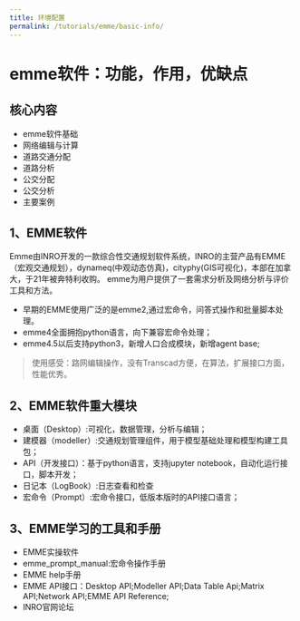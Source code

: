 ```yaml
---
title: 环境配置
permalink: /tutorials/emme/basic-info/
---
```




# emme软件：功能，作用，优缺点

## 核心内容

- emme软件基础
- 网络编辑与计算
- 道路交通分配
- 道路分析
- 公交分配
- 公交分析
- 主要案例

## 1、EMME软件

Emme由INRO开发的一款综合性交通规划软件系统，INRO的主营产品有EMME（宏观交通规划），dynameq(中观动态仿真)，cityphy(GIS可视化)，本部在加拿大，于21年被奔特利收购。
emme为用户提供了一套需求分析及网络分析与评价工具和方法。

- 早期的EMME使用广泛的是emme2,通过宏命令，问答式操作和批量脚本处理。
- emme4全面拥抱python语言，向下兼容宏命令处理；
- emme4.5以后支持python3，新增人口合成模块，新增agent base;

>使用感受：路网编辑操作，没有Transcad方便，在算法，扩展接口方面，性能优秀。

## 2、EMME软件重大模块

- 桌面（Desktop）:可视化，数据管理，分析与编辑；
- 建模器（modeller）:交通规划管理组件，用于模型基础处理和模型构建工具包；
- API（开发接口）：基于python语言，支持jupyter notebook，自动化运行接口，脚本开发；
- 日记本（LogBook）:日志查看和检查
- 宏命令（Prompt）:宏命令接口，低版本版时的API接口语言；

## 3、EMME学习的工具和手册

- EMME实操软件
- emme_prompt_manual:宏命令操作手册
- EMME help手册
- EMME API接口：Desktop API;Modeller API;Data Table Api;Matrix API;Network API;EMME API Reference;
- INRO官网论坛